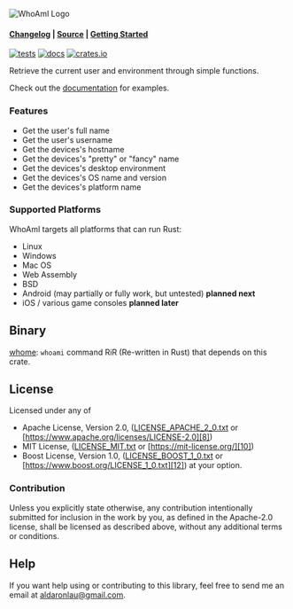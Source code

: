 ![WhoAmI Logo](https://raw.githubusercontent.com/libcala/whoami/main/res/icon.svg)

#### [Changelog][3] | [Source][4] | [Getting Started][5]

[![tests](https://github.com/libcala/whoami/workflows/tests/badge.svg)][2]
[![docs](https://docs.rs/whoami/badge.svg)][0]
[![crates.io](https://img.shields.io/crates/v/whoami.svg)][1]

Retrieve the current user and environment through simple functions.

Check out the [documentation][0] for examples.

### Features
 - Get the user's full name
 - Get the user's username
 - Get the devices's hostname
 - Get the devices's "pretty" or "fancy" name
 - Get the devices's desktop environment
 - Get the devices's OS name and version
 - Get the devices's platform name

### Supported Platforms
WhoAmI targets all platforms that can run Rust:
 - Linux
 - Windows
 - Mac OS
 - Web Assembly
 - BSD
 - Android (may partially or fully work, but untested) **planned next**
 - iOS / various game consoles **planned later**

## Binary
[whome](https://crates.io/crates/whome): `whoami` command RiR (Re-written in
Rust) that depends on this crate.

## License
Licensed under any of
 - Apache License, Version 2.0, ([LICENSE_APACHE_2_0.txt][7]
   or [https://www.apache.org/licenses/LICENSE-2.0][8])
 - MIT License, ([LICENSE_MIT.txt][9] or [https://mit-license.org/][10])
 - Boost License, Version 1.0, ([LICENSE_BOOST_1_0.txt][11]
   or [https://www.boost.org/LICENSE_1_0.txt][12])
at your option.

### Contribution
Unless you explicitly state otherwise, any contribution intentionally submitted
for inclusion in the work by you, as defined in the Apache-2.0 license, shall be
licensed as described above, without any additional terms or conditions.

## Help
If you want help using or contributing to this library, feel free to send me an
email at [aldaronlau@gmail.com][13].

[0]: https://docs.rs/whoami
[1]: https://crates.io/crates/whoami
[2]: https://github.com/libcala/whoami/actions?query=workflow%3Atests
[3]: https://github.com/libcala/whoami/blob/main/CHANGELOG.md
[4]: https://github.com/libcala/whoami/
[5]: https://docs.rs/whoami#getting-started
[6]: https://aldaronlau.com/
[7]: https://github.com/libcala/whoami/blob/main/LICENSE_APACHE_2_0.txt
[8]: https://www.apache.org/licenses/LICENSE-2.0
[9]: https://github.com/libcala/whoami/blob/main/LICENSE_MIT.txt
[10]: https://mit-license.org/
[11]: https://github.com/libcala/whoami/blob/main/LICENSE_BOOST_1_0.txt
[12]: https://www.boost.org/LICENSE_1_0.txt
[13]: mailto:aldaronlau@gmail.com

